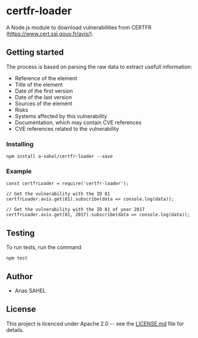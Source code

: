 # certfr-loader
A Node.js module to download vulnerabilities from CERTFR (https://www.cert.ssi.gouv.fr/avis/).

## Getting started
The process is based on parsing the raw data to extract usefull information:

* Reference of the element
* Title of the element
* Date of the first version
* Date of the last version
* Sources of the element
* Risks
* Systems affected by this vulnerability
* Documentation, which may contain CVE references
* CVE references related to the vulnerability

### Installing
```
npm install a-sahel/certfr-loader --save
```

### Example
```
const certfrLoader = require('certfr-loader');

// Get the vulnerability with the ID 81
certfrLoader.avis.get(81).subscribe(data => console.log(data));

// Get the vulnerability with the ID 81 of year 2017
certfrLoader.avis.get(81, 2017).subscribe(data => console.log(data));
```

## Testing
To run tests, run the command
```
npm test
```

## Author
* Anas SAHEL

## License
This project is licenced under Apache 2.0 -- see the [LICENSE.md](LICENSE.md) file for details.
